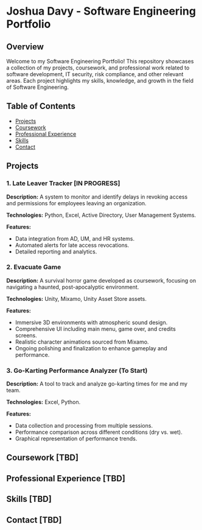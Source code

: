 # Joshua Davy - Software Engineering Portfolio

## Overview

Welcome to my Software Engineering Portfolio! This repository showcases a collection of my projects, coursework, and professional work related to software development, IT security, risk compliance, and other relevant areas. Each project highlights my skills, knowledge, and growth in the field of Software Engineering.

## Table of Contents

- [Projects](#projects)
- [Coursework](#coursework)
- [Professional Experience](#professional-experience)
- [Skills](#skills)
- [Contact](#contact)

## Projects

### 1. Late Leaver Tracker [IN PROGRESS]

**Description:** A system to monitor and identify delays in revoking access and permissions for employees leaving an organization.

**Technologies:** Python, Excel, Active Directory, User Management Systems.

**Features:**
- Data integration from AD, UM, and HR systems.
- Automated alerts for late access revocations.
- Detailed reporting and analytics.

### 2. Evacuate Game

**Description:** A survival horror game developed as coursework, focusing on navigating a haunted, post-apocalyptic environment.

**Technologies:** Unity, Mixamo, Unity Asset Store assets.

**Features:**
- Immersive 3D environments with atmospheric sound design.
- Comprehensive UI including main menu, game over, and credits screens.
- Realistic character animations sourced from Mixamo.
- Ongoing polishing and finalization to enhance gameplay and performance.

### 3. Go-Karting Performance Analyzer (To Start)

**Description:** A tool to track and analyze go-karting times for me and my team.

**Technologies:** Excel, Python.

**Features:**
- Data collection and processing from multiple sessions.
- Performance comparison across different conditions (dry vs. wet).
- Graphical representation of performance trends.

## Coursework [TBD]

## Professional Experience [TBD]

## Skills [TBD]

## Contact [TBD]
